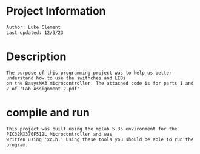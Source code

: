 # Project Information 
    Author: Luke Clement
    Last updated: 12/3/23

# Description
    The purpose of this programming project was to help us better understand how to use the swithches and LEDs
    on the BasysMX3 microcontroller. The attached code is for parts 1 and 2 of 'Lab Assignment 2.pdf'.

# compile and run
    This project was built using the mplab 5.35 environment for the PIC32MX370F512L Microcontroller and was
    written using 'xc.h.' Using these tools you should be able to run the program.
